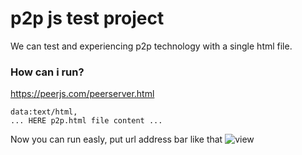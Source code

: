 # p2p js test project
We can test and experiencing p2p technology with a single html file.
### How can i run?
https://peerjs.com/peerserver.html
```
data:text/html,
... HERE p2p.html file content ...
```
Now you can run easly, put url address bar like that 
![view](https://github.com/hmetgundogdu/p2p/raw/master/url-address-bar.png)
